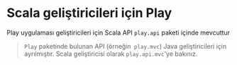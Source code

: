 <!--- Copyright (C) 2009-2013 Typesafe Inc. <http://www.typesafe.com> -->
# Scala geliştiricileri için Play

Play uygulaması geliştiricileri için Scala API `play.api` paketi içinde mevcuttur 

> `Play` paketinde bulunan API (örneğin` play.mvc`) Java geliştiricileri için ayrılmıştır. Scala geliştiricisi olarak `play.api.mvc`'ye bakınız. 
